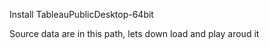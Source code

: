 Install TableauPublicDesktop-64bit

Source data are in this path, lets down load and play aroud it 
